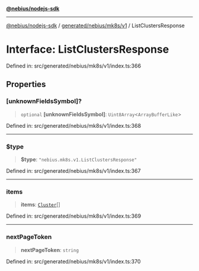 [**@nebius/nodejs-sdk**](../../../../../README.md)

---

[@nebius/nodejs-sdk](../../../../../README.md) / [generated/nebius/mk8s/v1](../README.md) / ListClustersResponse

# Interface: ListClustersResponse

Defined in: src/generated/nebius/mk8s/v1/index.ts:366

## Properties

### \[unknownFieldsSymbol\]?

> `optional` **\[unknownFieldsSymbol\]**: `Uint8Array`\<`ArrayBufferLike`\>

Defined in: src/generated/nebius/mk8s/v1/index.ts:368

---

### $type

> **$type**: `"nebius.mk8s.v1.ListClustersResponse"`

Defined in: src/generated/nebius/mk8s/v1/index.ts:367

---

### items

> **items**: [`Cluster`](Cluster.md)[]

Defined in: src/generated/nebius/mk8s/v1/index.ts:369

---

### nextPageToken

> **nextPageToken**: `string`

Defined in: src/generated/nebius/mk8s/v1/index.ts:370

